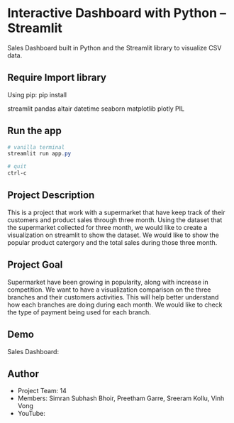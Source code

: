 
# Interactive Dashboard with Python – Streamlit

Sales Dashboard built in Python and the Streamlit library to visualize CSV data.

## Require Import library
Using pip: pip install

streamlit
pandas
altair
datetime
seaborn
matplotlib
plotly
PIL

## Run the app
```Powershell
# vanilla terminal
streamlit run app.py

# quit
ctrl-c
```
## Project Description
This is a project that work with a supermarket that have keep track of their customers and product sales through three month. Using the dataset that the supermarket collected for three month, we would like to create a visualization on streamlit to show the dataset. We would like to show the popular product catergory and the total sales during those three month.

## Project Goal
Supermarket have been growing in popularity, along with increase in competition. We want to have a visualization comparison on the three branches and their customers activities. This will help better understand how each branches are doing during each month. We would like to check the type of payment being used for each branch.

## Demo
Sales Dashboard:

## Author

- Project Team: 14
- Members: Simran Subhash Bhoir, Preetham Garre, Sreeram Kollu, Vinh Vong
- YouTube: 

